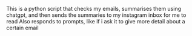 This is a python script that checks my emails, summarises them using chatgpt, and then sends the summaries to my instagram inbox for me to read
Also responds to prompts, like if i ask it to give more detail about a certain email
